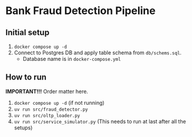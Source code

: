 # Bank Fraud Detection Pipeline

## Initial setup

1. `docker compose up -d`
2. Connect to Postgres DB and apply table schema from `db/schems.sql`.
    - Database name is in `docker-compose.yml`

## How to run

**IMPORTANT!!!** Order matter here.

1. `docker compose up -d` (if not running)
2. `uv run src/fraud_detector.py`
3. `uv run src/oltp_loader.py`
4. `uv run src/service_simulator.py` (This needs to run at last after all the setups)